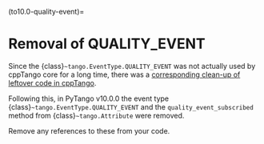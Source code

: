 (to10.0-quality-event)=

# Removal of QUALITY_EVENT

Since the {class}`~tango.EventType.QUALITY_EVENT` was not actually used by cppTango core for a long time, there was
a [corresponding clean-up of leftover code in cppTango](https://gitlab.com/tango-controls/cppTango/-/issues/1260).

Following this, in PyTango v10.0.0 the event type {class}`~tango.EventType.QUALITY_EVENT` and
the `quality_event_subscribed` method from {class}`~tango.Attribute` were removed.

Remove any references to these from your code.
